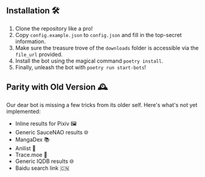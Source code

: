 ## Installation 🛠️

1. Clone the repository like a pro!
2. Copy `config.example.json` to `config.json` and fill in the top-secret
   information.
3. Make sure the treasure trove of the `downloads` folder is accessible via the
   `file_url` provided.
4. Install the bot using the magical command `poetry install`.
5. Finally, unleash the bot with `poetry run start-bots`!

## Parity with Old Version 🕰️

Our dear bot is missing a few tricks from its older self. Here's what's not yet
implemented:

- Inline results for Pixiv 🖼️
- Generic SauceNAO results 🌐
- MangaDex 📚
- Anilist 📝
- Trace.moe 🎥
- Generic IQDB results 🌐
- Baidu search link 🇨🇳


